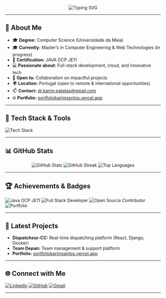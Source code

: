 <!-- Banner or animated header (optional, can be created with tools like REHeader or github-profile-header-generator) -->
<p align="center">
  <img src="https://readme-typing-svg.demolab.com?font=Fira+Code&size=28&pause=1000&color=36BCF7&center=true&vCenter=true&width=600&lines=Hi%2C+I'm+Karim+%7C+Sen2pi;Full-Stack+Developer+%7C+JAVA+OCP+JE11;Passionate+about+Tech+%26+Learning;Let's+build+something+great+together!" alt="Typing SVG" />
</p>

---

## 👋 About Me

- 🎓 **Degree:** Computer Science (Universidade da Maia)
- 🎓 **Currently:** Master’s in Computer Engineering & Web Technologies (in progress)
- 🏅 **Certification:** JAVA OCP JE11
- 💻 **Passionate about:** Full-stack development, cloud, and innovative tech
- 🤝 **Open to:** Collaboration on impactful projects
- 🌍 **Location:** Portugal (open to remote & international opportunities)
- 📫 **Contact:** dr.karim.patatas@gmail.com
- 🌐 **Portfolio:** [portfoliokarimsantos.vercel.app](https://portfoliokarimsantos.vercel.app)

---

## 🚀 Tech Stack & Tools

<p align="left">
  <img src="https://skillicons.dev/icons?i=java,python,js,ts,react,django,docker,kubernetes,linux,git,figma,nginx,sql,spring,postgresql,mysql" alt="Tech Stack" />
</p>

---

## 📊 GitHub Stats

<p align="center">
  <img src="https://github-readme-stats.vercel.app/api?username=Sen2pi&show_icons=true&theme=tokyonight&hide_border=true" alt="GitHub Stats" />
  <img src="https://github-readme-streak-stats.herokuapp.com/?user=Sen2pi&theme=tokyonight&hide_border=true" alt="GitHub Streak" />
  <img src="https://github-readme-stats.vercel.app/api/top-langs/?username=Sen2pi&layout=compact&theme=tokyonight&hide_border=true" alt="Top Languages" />
</p>

---

## 🏆 Achievements & Badges

<p align="left">
  <img src="https://img.shields.io/badge/Java-OCP%20JE11-blue?logo=java" alt="Java OCP JE11" />
  <img src="https://img.shields.io/badge/Full%20Stack-Developer-green?logo=github" alt="Full Stack Developer" />
  <img src="https://img.shields.io/badge/Open%20Source-Contributor-brightgreen?logo=github" alt="Open Source Contributor" />
  <img src="https://img.shields.io/badge/Portfolio-Online-blueviolet?logo=vercel" alt="Portfolio" />
</p>

---

## 🌱 Latest Projects

- **Dispatcheur-CC:** Real-time dispatching platform (React, Django, Docker)
- **Team Depan:** Team management & support platform
- **Portfolio:** [portfoliokarimsantos.vercel.app](https://portfoliokarimsantos.vercel.app)

---

## 🌐 Connect with Me

[![LinkedIn](https://img.shields.io/badge/LinkedIn-Karim%20Hussen%20Patatas%20Hassam%20dos%20Santos-blue?logo=linkedin)](https://www.linkedin.com/in/karim-hussen-patatas-hassam-dos-santos)
[![GitHub](https://img.shields.io/badge/GitHub-Sen2pi-black?logo=github)](https://github.com/Sen2pi)
[![Gmail](https://img.shields.io/badge/Email-dr.karim.patatas@gmail.com-red?logo=gmail)](mailto:dr.karim.patatas@gmail.com)

---

<!-- Dynamic content and stats powered by GitHub Actions and external services. For more inspiration, see awesome-profile-readme and skill-icons repositories[12][13][17][30][34][39]. -->
